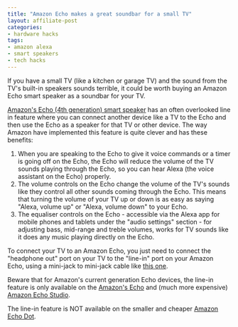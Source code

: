 ```yaml
---
title: "Amazon Echo makes a great soundbar for a small TV"
layout: affiliate-post
categories:
- hardware hacks
tags:
- amazon alexa
- smart speakers
- tech hacks
---
```


If you have a small TV (like a kitchen or garage TV) and the sound from the TV's built-in speakers sounds terrible, 
it could be worth buying an Amazon Echo smart speaker as a soundbar for your TV.  

[Amazon's Echo (4th generation) smart speaker](https://www.amazon.co.uk/gp/product/B085G58KWT/ref=as_li_tl?ie=UTF8&camp=1634&creative=6738&creativeASIN=B085G58KWT&linkCode=as2&tag=simondean-21&linkId=3f5120bbb57a7cafa10e651402566437)
has an often overlooked line in feature where you can connect another device like a TV to the Echo and then use the 
Echo as a speaker for that TV or other device.  The way Amazon have implemented this feature is quite clever and has
these benefits: 

1. When you are speaking to the Echo to give it voice commands or a timer is going off on the Echo, the Echo will 
   reduce the volume of the TV sounds playing through the Echo, so you can hear Alexa (the voice assistant on the Echo)
   properly.  
2. The volume controls on the Echo change the volume of the TV's sounds like they control all other sounds coming 
   through the Echo.  This means that turning the volume of your TV up or down is as easy as saying "Alexa, volume up" 
   or "Alexa, volume down" to your Echo.  
3. The equaliser controls on the Echo - accessible via the Alexa app for mobile phones and tablets under the 
   "audio settings" section - for adjusting bass, mid-range and treble volumes, works for TV sounds like it does any 
   music playing directly on the Echo.  

To connect your TV to an Amazon Echo, you just need to connect the "headphone out" port on your TV to the "line-in"
port on your Amazon Echo, using a mini-jack to mini-jack cable like 
[this one](https://www.amazon.co.uk/gp/product/B088CQZ91C/ref=as_li_qf_asin_il_tl?ie=UTF8&tag=simondean-21&creative=6738&linkCode=as2&creativeASIN=B088CQZ91C&linkId=321e0a5a690cb9c43c88ca6dd03f8164).  

Beware that for Amazon's current generation Echo devices, the line-in feature is only available on the 
[Amazon's Echo](https://www.amazon.co.uk/gp/product/B085G58KWT/ref=as_li_tl?ie=UTF8&camp=1634&creative=6738&creativeASIN=B085G58KWT&linkCode=as2&tag=simondean-21&linkId=3f5120bbb57a7cafa10e651402566437)
and (much more expensive) 
[Amazon Echo Studio](https://www.amazon.co.uk/gp/product/B07NQCKJSH/ref=as_li_qf_asin_il_tl?ie=UTF8&tag=simondean-21&creative=6738&linkCode=as2&creativeASIN=B07NQCKJSH&linkId=1298529a170cd7cd6afa818078abdd07).

The line-in feature is NOT available on the smaller and cheaper [Amazon Echo Dot](https://www.amazon.co.uk/gp/product/B084J4R4GY/ref=as_li_qf_asin_il_tl?ie=UTF8&tag=simondean-21&creative=6738&linkCode=as2&creativeASIN=B084J4R4GY&linkId=dda0114fe79aebcddbcfaa598c0e2172).
